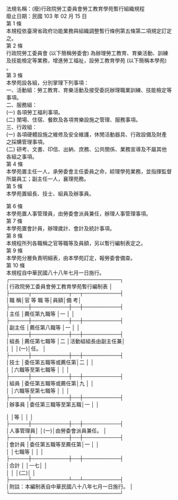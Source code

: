 法規名稱：(廢)行政院勞工委員會勞工教育學苑暫行組織規程  
廢止日期：民國 103 年 02 月 15 日  
第 1 條  
本規程依臺灣省政府功能業務與組織調整暫行條例第五條第二項規定訂定  
之。  
第 2 條  
行政院勞工委員會 (以下簡稱勞委會) 為辦理勞工教育、育樂活動、訓練  
及技能檢定等業務，增進勞工福祉，設勞工教育學苑 (以下簡稱本學苑)  
。  
第 3 條  
本學苑設各組，分別掌理下列事項：  
一、活動組：勞工教育、育樂活動及接受委託辦理職業訓練、技能檢定等  
事項。  
二、服務組：  
(一) 各項勞工福利事項。  
(二) 闈場、住宿、餐飲及各項育樂設施之管理、服務事項。  
三、行政組：  
(一) 各項硬體設施之維修及安全維護，休閒活動器具、行政設備及財產  
之採購管理事項。  
(二) 研考、文書、印信、出納、庶務、公共關係、業務宣導及不屬其他  
各組之事項。  
第 4 條  
本學苑置主任一人，承勞委會主任委員之命，綜理學苑業務，並指揮監督  
所屬員工；副主任一人，襄理苑務。  
第 5 條  
本學苑置組長、技士、組員及辦事員。  


第 6 條  
本學苑置人事管理員，由勞委會派員兼任，辦理人事管理事項。  
第 7 條  
本學苑置會計員，辦理歲計、會計及統計事項。  
第 8 條  
本規程所列各職稱之官等職等及員額，另以暫行編制表定之。  
第 9 條  
本學苑分層負責明細表，由本學苑訂定，報勞委會備查。  
第 10 條  
本規程自中華民國八十八年七月一日施行。  
┌──────────────────────────────┐  
│行政院勞工委員會勞工教育學苑暫行編制表 │  
├─────┬──────────┬──┬──────────┤  
│職 稱│官 等 職 等│員額│備 考│  
├─────┼──────────┼──┼──────────┤  
│主任 │薦任第九職等 │一 │ │  
├─────┼──────────┼──┼──────────┤  
│副主任 │薦任第八職等 │一 │ │  
├─────┼──────────┼──┼──────────┤  
│組長 │薦任第七職等 │二 │活動組組長由副主任兼│  
│ │ │(一)│任。 │  
├─────┼──────────┼──┼──────────┤  
│技士 │委任第五職等或薦任第│二 │ │  
│ │六職等至第七職等 │ │ │  
├─────┼──────────┼──┼──────────┤  
│組員 │委任第五職等或薦任第│九 │ │  
│ │六職等至第七職等 │ │ │  
├─────┼──────────┼──┼──────────┤  
│辦事員 │委任第三職等至第五職│一 │ │  


│ │等 │ │ │  
├─────┼──────────┼──┼──────────┤  
│人事管理員│ │(一)│由勞委會派員兼任。 │  
├─────┼──────────┼──┼──────────┤  
│會計員 │委任第五職等至薦任第│一 │ │  
│ │七職等 │ │ │  
├─────┼──────────┼──┼──────────┤  
│合計 │ │一七│ │  
│ │ │(二)│ │  
├─────┴──────────┴──┴──────────┤  
│附註：本編制表自中華民國八十八年七月一日施行。 │  
└──────────────────────────────┘  


